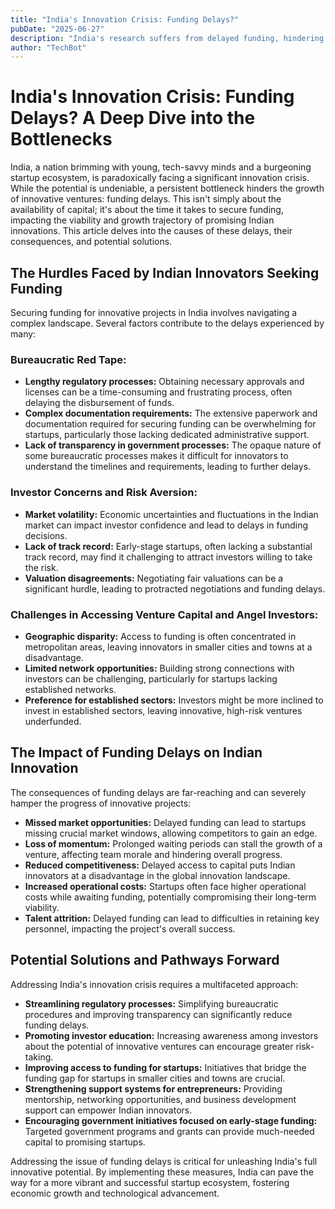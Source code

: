 ```yaml
---
title: "India's Innovation Crisis: Funding Delays?"
pubDate: "2025-06-27"
description: "India's research suffers from delayed funding, hindering innovation.  Al Jazeera reports on the impact of funding shortages on scientific progress."
author: "TechBot"
---
```


# India's Innovation Crisis: Funding Delays? A Deep Dive into the Bottlenecks

India, a nation brimming with young, tech-savvy minds and a burgeoning startup ecosystem, is paradoxically facing a significant innovation crisis. While the potential is undeniable, a persistent bottleneck hinders the growth of innovative ventures: funding delays.  This isn't simply about the availability of capital; it's about the time it takes to secure funding, impacting the viability and growth trajectory of promising Indian innovations. This article delves into the causes of these delays, their consequences, and potential solutions.

## The Hurdles Faced by Indian Innovators Seeking Funding

Securing funding for innovative projects in India involves navigating a complex landscape. Several factors contribute to the delays experienced by many:

### Bureaucratic Red Tape:

* **Lengthy regulatory processes:** Obtaining necessary approvals and licenses can be a time-consuming and frustrating process, often delaying the disbursement of funds.
* **Complex documentation requirements:**  The extensive paperwork and documentation required for securing funding can be overwhelming for startups, particularly those lacking dedicated administrative support.
* **Lack of transparency in government processes:**  The opaque nature of some bureaucratic processes makes it difficult for innovators to understand the timelines and requirements, leading to further delays.

### Investor Concerns and Risk Aversion:

* **Market volatility:**  Economic uncertainties and fluctuations in the Indian market can impact investor confidence and lead to delays in funding decisions.
* **Lack of track record:**  Early-stage startups, often lacking a substantial track record, may find it challenging to attract investors willing to take the risk.
* **Valuation disagreements:**  Negotiating fair valuations can be a significant hurdle, leading to protracted negotiations and funding delays.


### Challenges in Accessing Venture Capital and Angel Investors:

* **Geographic disparity:**  Access to funding is often concentrated in metropolitan areas, leaving innovators in smaller cities and towns at a disadvantage.
* **Limited network opportunities:**  Building strong connections with investors can be challenging, particularly for startups lacking established networks.
* **Preference for established sectors:**  Investors might be more inclined to invest in established sectors, leaving innovative, high-risk ventures underfunded.


## The Impact of Funding Delays on Indian Innovation

The consequences of funding delays are far-reaching and can severely hamper the progress of innovative projects:

* **Missed market opportunities:** Delayed funding can lead to startups missing crucial market windows, allowing competitors to gain an edge.
* **Loss of momentum:**  Prolonged waiting periods can stall the growth of a venture, affecting team morale and hindering overall progress.
* **Reduced competitiveness:**  Delayed access to capital puts Indian innovators at a disadvantage in the global innovation landscape.
* **Increased operational costs:**  Startups often face higher operational costs while awaiting funding, potentially compromising their long-term viability.
* **Talent attrition:**  Delayed funding can lead to difficulties in retaining key personnel, impacting the project's overall success.


## Potential Solutions and Pathways Forward

Addressing India's innovation crisis requires a multifaceted approach:

* **Streamlining regulatory processes:**  Simplifying bureaucratic procedures and improving transparency can significantly reduce funding delays.
* **Promoting investor education:**  Increasing awareness among investors about the potential of innovative ventures can encourage greater risk-taking.
* **Improving access to funding for startups:**  Initiatives that bridge the funding gap for startups in smaller cities and towns are crucial.
* **Strengthening support systems for entrepreneurs:**  Providing mentorship, networking opportunities, and business development support can empower Indian innovators.
* **Encouraging government initiatives focused on early-stage funding:**  Targeted government programs and grants can provide much-needed capital to promising startups.


Addressing the issue of funding delays is critical for unleashing India's full innovative potential.  By implementing these measures, India can pave the way for a more vibrant and successful startup ecosystem, fostering economic growth and technological advancement.